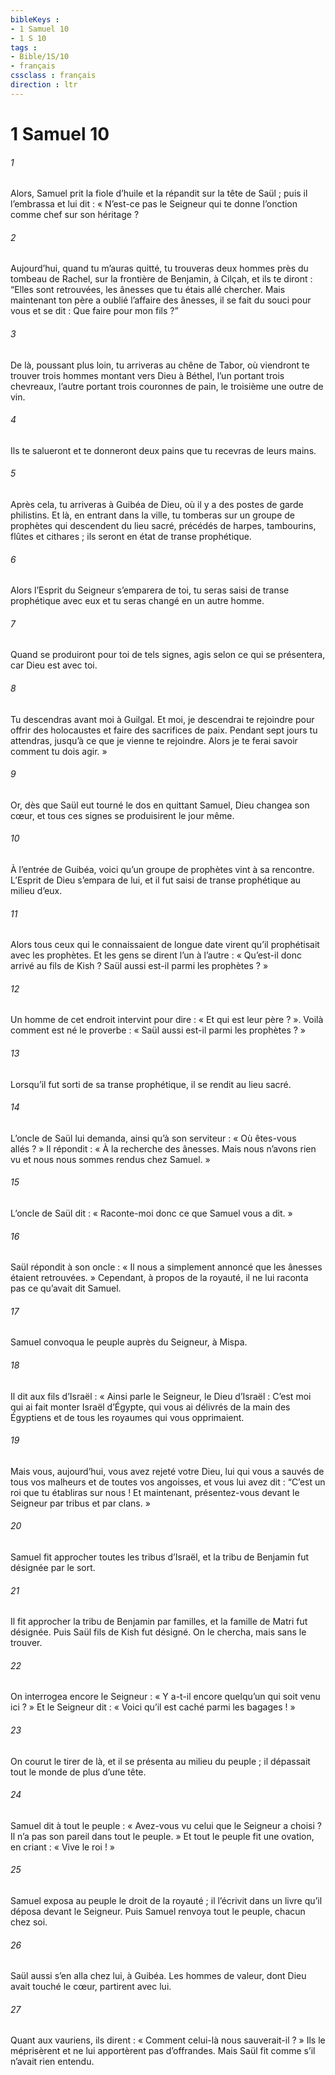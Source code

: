 ```yaml
---
bibleKeys : 
- 1 Samuel 10
- 1 S 10
tags : 
- Bible/1S/10
- français
cssclass : français
direction : ltr
---
```


# 1 Samuel 10

###### 1
Alors, Samuel prit la fiole d’huile et la répandit sur la tête de Saül ; puis il l’embrassa et lui dit : « N’est-ce pas le Seigneur qui te donne l’onction comme chef sur son héritage ?
###### 2
Aujourd’hui, quand tu m’auras quitté, tu trouveras deux hommes près du tombeau de Rachel, sur la frontière de Benjamin, à Cilçah, et ils te diront : “Elles sont retrouvées, les ânesses que tu étais allé chercher. Mais maintenant ton père a oublié l’affaire des ânesses, il se fait du souci pour vous et se dit : Que faire pour mon fils ?”
###### 3
De là, poussant plus loin, tu arriveras au chêne de Tabor, où viendront te trouver trois hommes montant vers Dieu à Béthel, l’un portant trois chevreaux, l’autre portant trois couronnes de pain, le troisième une outre de vin.
###### 4
Ils te salueront et te donneront deux pains que tu recevras de leurs mains.
###### 5
Après cela, tu arriveras à Guibéa de Dieu, où il y a des postes de garde philistins. Et là, en entrant dans la ville, tu tomberas sur un groupe de prophètes qui descendent du lieu sacré, précédés de harpes, tambourins, flûtes et cithares ; ils seront en état de transe prophétique.
###### 6
Alors l’Esprit du Seigneur s’emparera de toi, tu seras saisi de transe prophétique avec eux et tu seras changé en un autre homme.
###### 7
Quand se produiront pour toi de tels signes, agis selon ce qui se présentera, car Dieu est avec toi.
###### 8
Tu descendras avant moi à Guilgal. Et moi, je descendrai te rejoindre pour offrir des holocaustes et faire des sacrifices de paix. Pendant sept jours tu attendras, jusqu’à ce que je vienne te rejoindre. Alors je te ferai savoir comment tu dois agir. »
###### 9
Or, dès que Saül eut tourné le dos en quittant Samuel, Dieu changea son cœur, et tous ces signes se produisirent le jour même.
###### 10
À l’entrée de Guibéa, voici qu’un groupe de prophètes vint à sa rencontre. L’Esprit de Dieu s’empara de lui, et il fut saisi de transe prophétique au milieu d’eux.
###### 11
Alors tous ceux qui le connaissaient de longue date virent qu’il prophétisait avec les prophètes. Et les gens se dirent l’un à l’autre : « Qu’est-il donc arrivé au fils de Kish ? Saül aussi est-il parmi les prophètes ? »
###### 12
Un homme de cet endroit intervint pour dire : « Et qui est leur père ? ». Voilà comment est né le proverbe : « Saül aussi est-il parmi les prophètes ? »
###### 13
Lorsqu’il fut sorti de sa transe prophétique, il se rendit au lieu sacré.
###### 14
L’oncle de Saül lui demanda, ainsi qu’à son serviteur : « Où êtes-vous allés ? » Il répondit : « À la recherche des ânesses. Mais nous n’avons rien vu et nous nous sommes rendus chez Samuel. »
###### 15
L’oncle de Saül dit : « Raconte-moi donc ce que Samuel vous a dit. »
###### 16
Saül répondit à son oncle : « Il nous a simplement annoncé que les ânesses étaient retrouvées. » Cependant, à propos de la royauté, il ne lui raconta pas ce qu’avait dit Samuel.
###### 17
Samuel convoqua le peuple auprès du Seigneur, à Mispa.
###### 18
Il dit aux fils d’Israël : « Ainsi parle le Seigneur, le Dieu d’Israël : C’est moi qui ai fait monter Israël d’Égypte, qui vous ai délivrés de la main des Égyptiens et de tous les royaumes qui vous opprimaient.
###### 19
Mais vous, aujourd’hui, vous avez rejeté votre Dieu, lui qui vous a sauvés de tous vos malheurs et de toutes vos angoisses, et vous lui avez dit : “C’est un roi que tu établiras sur nous ! Et maintenant, présentez-vous devant le Seigneur par tribus et par clans. »
###### 20
Samuel fit approcher toutes les tribus d’Israël, et la tribu de Benjamin fut désignée par le sort.
###### 21
Il fit approcher la tribu de Benjamin par familles, et la famille de Matri fut désignée. Puis Saül fils de Kish fut désigné. On le chercha, mais sans le trouver.
###### 22
On interrogea encore le Seigneur : « Y a-t-il encore quelqu’un qui soit venu ici ? » Et le Seigneur dit : « Voici qu’il est caché parmi les bagages ! »
###### 23
On courut le tirer de là, et il se présenta au milieu du peuple ; il dépassait tout le monde de plus d’une tête.
###### 24
Samuel dit à tout le peuple : « Avez-vous vu celui que le Seigneur a choisi ? Il n’a pas son pareil dans tout le peuple. » Et tout le peuple fit une ovation, en criant : « Vive le roi ! »
###### 25
Samuel exposa au peuple le droit de la royauté ; il l’écrivit dans un livre qu’il déposa devant le Seigneur. Puis Samuel renvoya tout le peuple, chacun chez soi.
###### 26
Saül aussi s’en alla chez lui, à Guibéa. Les hommes de valeur, dont Dieu avait touché le cœur, partirent avec lui.
###### 27
Quant aux vauriens, ils dirent : « Comment celui-là nous sauverait-il ? » Ils le méprisèrent et ne lui apportèrent pas d’offrandes. Mais Saül fit comme s’il n’avait rien entendu.
